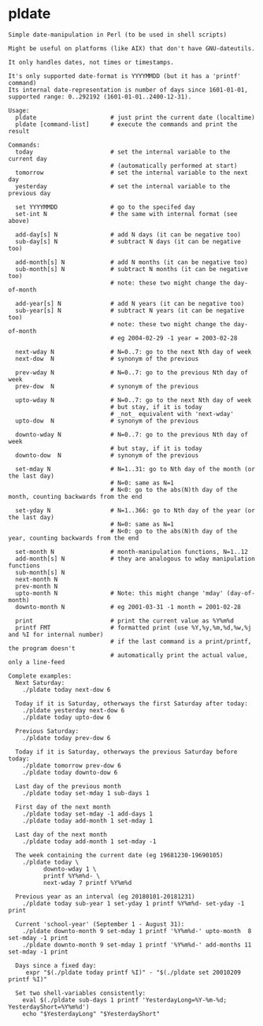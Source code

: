 # pldate
    Simple date-manipulation in Perl (to be used in shell scripts)
    
    Might be useful on platforms (like AIX) that don't have GNU-dateutils.
    
    It only handles dates, not times or timestamps.
    
    It's only supported date-format is YYYYMMDD (but it has a 'printf' command)
    Its internal date-representation is number of days since 1601-01-01,
    supported range: 0..292192 (1601-01-01..2400-12-31).

    Usage:
      pldate                     # just print the current date (localtime)
      pldate [command-list]      # execute the commands and print the result
    
    Commands:
      today                      # set the internal variable to the current day
                                 # (automatically performed at start)
      tomorrow                   # set the internal variable to the next day
      yesterday                  # set the internal variable to the previous day

      set YYYYMMDD               # go to the specifed day
      set-int N                  # the same with internal format (see above)

      add-day[s] N               # add N days (it can be negative too)
      sub-day[s] N               # subtract N days (it can be negative too)

      add-month[s] N             # add N months (it can be negative too)
      sub-month[s] N             # subtract N months (it can be negative too)
                                 # note: these two might change the day-of-month

      add-year[s] N              # add N years (it can be negative too)
      sub-year[s] N              # subtract N years (it can be negative too)
                                 # note: these two might change the day-of-month
                                 # eg 2004-02-29 -1 year = 2003-02-28

      next-wday N                # N=0..7: go to the next Nth day of week
      next-dow  N                # synonym of the previous

      prev-wday N                # N=0..7: go to the previous Nth day of week
      prev-dow  N                # synonym of the previous

      upto-wday N                # N=0..7: go to the next Nth day of week
                                 # but stay, if it is today
                                 # _not_ equivalent with 'next-wday'
      upto-dow  N                # synonym of the previous

      downto-wday N              # N=0..7: go to the previous Nth day of week
                                 # but stay, if it is today
      downto-dow  N              # synonym of the previous

      set-mday N                 # N=1..31: go to Nth day of the month (or the last day)
                                 # N=0: same as N=1
                                 # N<0: go to the abs(N)th day of the month, counting backwards from the end

      set-yday N                 # N=1..366: go to Nth day of the year (or the last day)
                                 # N=0: same as N=1
                                 # N<0: go to the abs(N)th day of the year, counting backwards from the end

      set-month N                # month-manipulation functions, N=1..12
      add-month[s] N             # they are analogous to wday manipulation functions
      sub-month[s] N
      next-month N
      prev-month N
      upto-month N               # Note: this might change 'mday' (day-of-month)
      downto-month N             # eg 2001-03-31 -1 month = 2001-02-28

      print                      # print the current value as %Y%m%d
      printf FMT                 # formatted print (use %Y,%y,%m,%d,%w,%j and %I for internal number)
                                 # if the last command is a print/printf, the program doesn't
                                 # automatically print the actual value, only a line-feed
    
    Complete examples:
      Next Saturday:
        ./pldate today next-dow 6
    
      Today if it is Saturday, otherways the first Saturday after today:
        ./pldate yesterday next-dow 6
        ./pldate today upto-dow 6
    
      Previous Saturday:
        ./pldate today prev-dow 6
    
      Today if it is Saturday, otherways the previous Saturday before today:
        ./pldate tomorrow prev-dow 6
        ./pldate today downto-dow 6

      Last day of the previous month
        ./pldate today set-mday 1 sub-days 1
    
      First day of the next month
        ./pldate today set-mday -1 add-days 1
        ./pldate today add-month 1 set-mday 1
    
      Last day of the next month
        ./pldate today add-month 1 set-mday -1
    
      The week containing the current date (eg 19681230-19690105)
        ./pldate today \
              downto-wday 1 \
              printf %Y%m%d- \
              next-wday 7 printf %Y%m%d
    
      Previous year as an interval (eg 20180101-20181231)
        ./pldate today sub-year 1 set-yday 1 printf %Y%m%d- set-yday -1 print
    
      Current 'school-year' (September 1 - August 31):
        ./pldate downto-month 9 set-mday 1 printf '%Y%m%d-' upto-month  8 set-mday -1 print
        ./pldate downto-month 9 set-mday 1 printf '%Y%m%d-' add-months 11 set-mday -1 print
    
      Days since a fixed day:
         expr "$(./pldate today printf %I)" - "$(./pldate set 20010209 printf %I)"

      Set two shell-variables consistently:
        eval $(./pldate sub-days 1 printf 'YesterdayLong=%Y-%m-%d; YesterdayShort=%Y%m%d')
        echo "$YesterdayLong" "$YesterdayShort"
